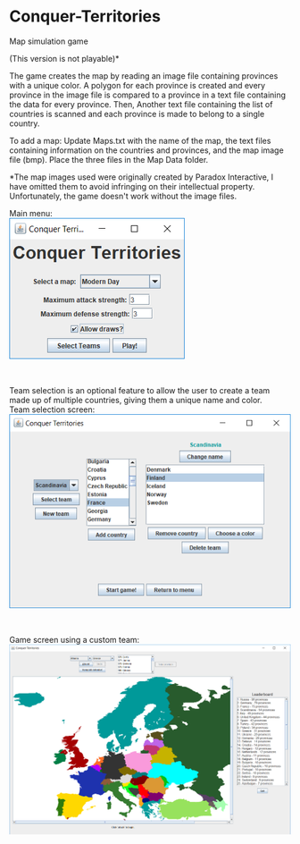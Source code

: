 # Conquer-Territories
Map simulation game  

(This version is not playable)*

The game creates the map by reading an image file containing provinces with a unique color. A polygon for each province is created and every province in the image file is compared to a province in a text file containing the data for every province. Then, Another text file containing the list of countries is scanned and each province is made to belong to a single country.

To add a map: Update Maps.txt with the name of the map, the text files containing information on the countries and provinces, and the map image file (bmp). Place the three files in the Map Data folder.

*The map images used were originally created by Paradox Interactive, I have omitted them to avoid infringing on their intellectual property. Unfortunately, the game doesn't work without the image files.

Main menu:  
![MainMenu](https://github.com/DM126/Conquer-Territories/blob/master/sample%20images/mainMenu.png)

<br/>

Team selection is an optional feature to allow the user to create a team made up of multiple countries, giving them a unique name and color.  
Team selection screen:  
![TeamSelect](https://github.com/DM126/Conquer-Territories/blob/master/sample%20images/teamSelect.png)

<br/>

Game screen using a custom team:  
![SampleGame](https://github.com/DM126/Conquer-Territories/blob/master/sample%20images/sampleGame.png)
